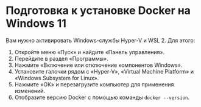 # Подготовка к установке Docker на Windows 11

Вам нужно активировать Windows-службы Hyper-V и WSL 2. Для этого:

1. Откройте меню «Пуск» и найдите «Панель управления».
2. Перейдите в раздел «Программы».
3. Нажмите «Включение или отключение компонентов Windows».
4. Установите галочки рядом с «Hyper-V», «Virtual Machine Platform» и «Windows Subsystem for Linux».
5. Нажмите «ОК» и перезагрузите компьютер для применения изменений.
6. Отобразите версию Docker с помощью команды `docker --version`.
